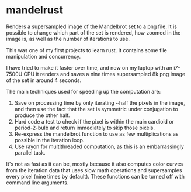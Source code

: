 # mandelrust
Renders a supersampled image of the Mandelbrot set to a png file. It is possible to change which part of the set is rendered, how zoomed in the image is, as well as the number of iterations to use.

This was one of my first projects to learn rust. It contains some file manipulation and concurrency.

I have tried to make it faster over time, and now on my laptop with an i7-7500U CPU it renders and saves a nine times supersampled 8k png image of the set in around 4 seconds.

The main techniques used for speeding up the computation are:
 1. Save on processing time by only iterating ~half the pixels in the image, and then use the fact that the set is symmetric under conjugation to produce the other half.
 2. Hard code a test to check if the pixel is within the main cardioid or period-2-bulb and return immediately to skip those pixels.
 3. Re-express the mandelbrot function to use as few multiplications as possible in the iteration loop.
 4. Use rayon for multithreaded computation, as this is an embarrassingly parallel task.

It's not as fast as it can be, mostly because it also computes color curves from the iteration data that uses slow math operations and supersamples every pixel (nine times by default). These functions can be turned off with command line arguments.